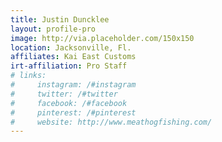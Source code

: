 ```yaml
---
title: Justin Duncklee
layout: profile-pro
image: http://via.placeholder.com/150x150
location: Jacksonville, Fl.
affiliates: Kai East Customs
irt-affiliation: Pro Staff
# links:
#     instagram: /#instagram
#     twitter: /#twitter
#     facebook: /#facebook
#     pinterest: /#pinterest
#     website: http://www.meathogfishing.com/
---
```

